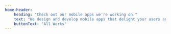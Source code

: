 ```yaml
---
home-header:
    heading: "Check out our mobile apps we're working on."
    text: "We design and develop mobile apps that delight your users and grow your business. Enterprise-grade development combined with outstanding design."
    buttonText: "All Works"
---
```

